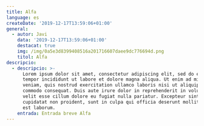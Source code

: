 ```yaml
---
title: Alfa
language: es
createDate: '2019-12-17T13:59:06+01:00'
general:
  - autor: Javi
    data: '2019-12-17T13:59:06+01:00'
    destacat: true
    img: /img/0a5e3d8399408516a201716607daee9dc776694d.png
    titol: Alfa
descripcio:
  - descripcio: >-
      Lorem ipsum dolor sit amet, consectetur adipiscing elit, sed do eiusmod
      tempor incididunt ut labore et dolore magna aliqua. Ut enim ad minim
      veniam, quis nostrud exercitation ullamco laboris nisi ut aliquip ex ea
      commodo consequat. Duis aute irure dolor in reprehenderit in voluptate
      velit esse cillum dolore eu fugiat nulla pariatur. Excepteur sint occaecat
      cupidatat non proident, sunt in culpa qui officia deserunt mollit anim id
      est laborum.
    entrada: Entrada breve Alfa
---
```


